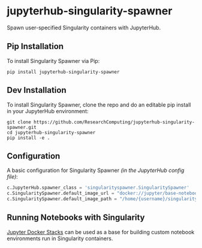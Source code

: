 # jupyterhub-singularity-spawner
Spawn user-specified Singularity containers with JupyterHub.

## Pip Installation
To install Singularity Spawner via Pip:
```
pip install jupyterhub-singularity-spawner
```

## Dev Installation
To install Singularity Spawner, clone the repo and do an editable pip install in your JupyterHub environment:
```
git clone https://github.com/ResearchComputing/jupyterhub-singularity-spawner.git
cd jupyterhub-singularity-spawner
pip install -e .
```

## Configuration
A basic configuration for Singularity Spawner _(in the JupyterHub config file)_:
```python
c.JupyterHub.spawner_class = 'singularityspawner.SingularitySpawner'
c.SingularitySpawner.default_image_url = "docker://jupyter/base-notebook"
c.SingularitySpawner.default_image_path = "/home/{username}/singularity/jupyter.img"
```

## Running Notebooks with Singularity
[Jupyter Docker Stacks](https://github.com/jupyter/docker-stacks) can be used as a base for building custom notebook environments run in Singularity containers.
